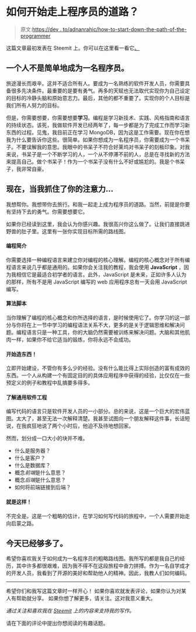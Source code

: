 # 如何开始走上程序员的道路？

> 原文:[https://dev . to/adnanrahic/how-to-start-down-the-path-of-the-programmer](https://dev.to/adnanrahic/how-to-start-down-the-path-of-the-programmer)

这篇文章最初发表在 Steemit 上。你可以在这里看一看它[。](https://steemit.com/programming/@adnanrahic/how-to-start-down-the-path-of-the-programmer)

## 一个人不是简单地成为一名程序员。

旅途漫长而艰辛。这并不适合所有人。要成为一名熟练的软件开发人员，你需要具备很多先决条件。最重要的是要有勇气。再多的天赋也无法取代实现你为自己设定的目标的冷静头脑和原始意志力。最后，其他的都不重要了。实现你的个人目标是我们所有人努力的目标。

但是，你需要想要，你需要想要**学习**。编程是学习新技术、实践、风格指南和语言的持续状态。该死，我做软件开发已经两年了，每一步都是为了完成工作而学习新东西的过程。见鬼，我目前正在学习 MongoDB，因为这是工作需要。现在你在想我为什么要告诉你这些。很简单。如果你想成为一名程序员，你需要成为一个书呆子。不要误解我的意思。我眼中的书呆子不符合好莱坞对书呆子的刻板印象。对我来说，书呆子是一个不断学习的人，一个从不停滞不前的人，总是在寻找新的方法来提高自己。做个书呆子！作为一个书呆子没有什么不好或尴尬的。我是个书呆子，我非常自豪。

## 现在，当我抓住了你的注意力...

我想帮你。我想带你去旅行。和我一起走上成为程序员的道路。当然，前提是你要有坚持下去的勇气。你需要想要它。

如果你已经读到这里，我会认为你感兴趣。我很高兴你这么做了。让我们直接跳进野兽的肚子里。这里有一张你实现目标所需的路线图。

#### 编程简介

你需要选择一种编程语言来建立你对编程的核心理解。编程的核心概念对于所有编程语言来说几乎都是通用的。如果你会关注我的教程，我会使用 **JavaScript** ，因为我相信它是最适合初学者的语言。此外，JavaScript 是未来，正如许多人认为的那样，所有不是用 JavaScript 编写的 web 应用程序总有一天会用 JavaScript 编写。

#### 算法脚本

当你理解了编程的核心概念和你所选择的语言，是时候使用它了。你学习的这一部分与你将在上一节中学习的编程语法关系不大，更多的是关于逻辑思维和解决问题。编程语言只是一种工具，你的大脑仍然需要被训练来解决问题。大脑和其他肌肉一样，如果你不给它适当的锻炼，你将永远不会成功。

#### 开始造东西！

立即开始建设，不管你有多么少的经验。没有什么能比得上实际创造的富有成效的东西。一个人从构建一个有固定目的的具体应用程序中获得的经验，比仅仅在一些预定义的例子和教程中乱搞要多得多。

#### 了解通用软件工程

编写代码的语言只是软件开发人员的一小部分。总的来说，这是一个巨大的宏伟蓝图。太大了，甚至无法一次解释清楚。我甚至试图向一个朋友解释这件事，长话短说，在我疯狂地说了两个小时后，他迫不及待地想回家。

然而，划分成一口大小的块并不难。

*   什么是服务器？
*   什么是客户？
*   什么是数据库？
*   概念*前端*是什么意思？
*   概念*后端*是什么意思？
*   如何将前端链接到后端？

#### 就是这样！

不完全是。这是一个粗略的估计，在学习如何写代码的旅程中，一个人需要开始走向启蒙之路。

## 今天已经够多了。

希望你喜欢我关于如何成为一名程序员的粗略路线图。我所写的都是我自己的经历，其中许多都很艰难，因为我不得不在这段旅程中奋力拼搏。作为一名自学成才的开发人员，我看到了开源的美好和帮助他人的精神。因此，我教人们如何编码。

* * *

希望你们和我写这篇文章时一样开心！
如果你喜欢就发表评论，如果你认为对某人有帮助就分享。
如果你想了解更多，请关注。这对我意义重大。

*通过关注和喜欢我在 [Steemit](https://steemit.com/@adnanrahic) 上的内容来支持我的写作。*

请在下面的评论中提出你想阅读的有趣话题。